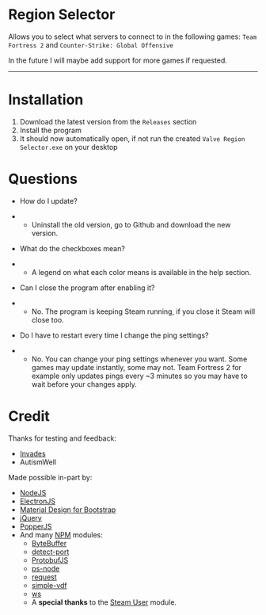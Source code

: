 # Region Selector

Allows you to select what servers to connect to in the following games: `Team Fortress 2` and `Counter-Strike: Global Offensive`

In the future I will maybe add support for more games if requested.

---

# Installation

1. Download the latest version from the `Releases` section
2. Install the program
3. It should now automatically open, if not run the created `Valve Region Selector.exe` on your desktop

# Questions

- How do I update?
- - Uninstall the old version, go to Github and download the new version.

- What do the checkboxes mean?
- - A legend on what each color means is available in the help section.

- Can I close the program after enabling it?
- - No. The program is keeping Steam running, if you close it Steam will close too.

- Do I have to restart every time I change the ping settings?
- - No. You can change your ping settings whenever you want. Some games may update instantly, some may not. Team Fortress 2 for example only updates pings every ~3 minutes so you may have to wait before your changes apply.

# Credit

Thanks for testing and feedback:
- [Invades](https://github.com/Invades)
- AutismWell

Made possible in-part by:
- [NodeJS](https://nodejs.org/)
- [ElectronJS](https://electronjs.org/)
- [Material Design for Bootstrap](https://fezvrasta.github.io/bootstrap-material-design/)
- [jQuery](https://jquery.com/)
- [PopperJS](https://popper.js.org/)
- And many [NPM](https://npmjs.com/) modules:
  - [ByteBuffer](https://npmjs.com/package/bytebuffer)
  - [detect-port](https://npmjs.com/package/detect-port)
  - [ProtobufJS](https://npmjs.com/package/protobufjs)
  - [ps-node](https://npmjs.com/package/ps-node)
  - [request](https://npmjs.com/package/request)
  - [simple-vdf](https://npmjs.com/package/simple-vdf)
  - [ws](https://npmjs.com/package/ws)
  - A **special thanks** to the [Steam User](https://github.com/DoctorMcKay/node-steam-user) module.
